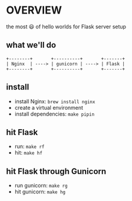 # OVERVIEW

the most 😃 of hello worlds for Flask server setup

## what we'll do

```
+--------+       +----------+       +-------+
| Nginx  | ----> | gunicorn | ----> | Flask |
+--------+       +----------+       +-------+
```

## install

* install Nginx: `brew install nginx`
* create a virtual environment
* install dependencies: `make pipin`

## hit Flask

* run: `make rf`
* hit: `make hf`

## hit Flask through Gunicorn

* run gunicorn: `make rg`
* hit gunicorn: `make hg`
